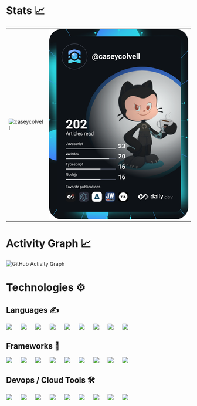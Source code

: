 # Stats :chart_with_upwards_trend:
<table>
  <tr>
    <td valign="center">
      <img width="100%" src="https://github-readme-streak-stats.herokuapp.com/?user=caseycolvell&theme=highcontrast&hide_border=true" alt="caseycolvell" />
    </td>
    <td valign="center">
      <a href="https://app.daily.dev/caseycolvell"><img src="https://github.com/caseycolvell/caseycolvell/blob/master/devcard.svg" width="400" alt="Casey Colvell's Dev Card"/></a>
    </td>
  </tr>
</table>
  
# Activity Graph :chart_with_upwards_trend:

![GitHub Activity Graph](https://activity-graph.herokuapp.com/graph?username=caseycolvell&theme=dracula&hide_border=true)


# Technologies :gear:

## Languages :writing_hand:
<img width="75px" src="https://cdn.jsdelivr.net/gh/devicons/devicon/icons/javascript/javascript-original.svg" />&nbsp;&nbsp;&nbsp;&nbsp;&nbsp;&nbsp;<img width="75px" src="https://cdn.jsdelivr.net/gh/devicons/devicon/icons/typescript/typescript-original.svg" />&nbsp;&nbsp;&nbsp;&nbsp;&nbsp;&nbsp;<img width="75px" src="https://cdn.jsdelivr.net/gh/devicons/devicon/icons/php/php-original.svg" />&nbsp;&nbsp;&nbsp;&nbsp;&nbsp;&nbsp;<img width="75px" src="https://cdn.jsdelivr.net/gh/devicons/devicon/icons/nodejs/nodejs-original.svg" />&nbsp;&nbsp;&nbsp;&nbsp;&nbsp;&nbsp;<img width="75px" src="https://cdn.jsdelivr.net/gh/devicons/devicon/icons/kotlin/kotlin-original.svg" />&nbsp;&nbsp;&nbsp;&nbsp;&nbsp;&nbsp;<img width="75px" src="https://cdn.jsdelivr.net/gh/devicons/devicon/icons/go/go-original.svg" />&nbsp;&nbsp;&nbsp;&nbsp;&nbsp;&nbsp;<img width="75px" src="https://cdn.jsdelivr.net/gh/devicons/devicon/icons/ruby/ruby-original.svg" />&nbsp;&nbsp;&nbsp;&nbsp;&nbsp;&nbsp;<img width="75px" src="https://cdn.jsdelivr.net/gh/devicons/devicon/icons/html5/html5-original.svg" />&nbsp;&nbsp;&nbsp;&nbsp;&nbsp;&nbsp;<img width="75px" src="https://cdn.jsdelivr.net/gh/devicons/devicon/icons/css3/css3-original.svg" />

## Frameworks :open_book:
<img width="75px" src="https://cdn.jsdelivr.net/gh/devicons/devicon/icons/angularjs/angularjs-original.svg" />&nbsp;&nbsp;&nbsp;&nbsp;&nbsp;&nbsp;<img width="75px" src="https://cdn.jsdelivr.net/gh/devicons/devicon/icons/laravel/laravel-plain.svg" />&nbsp;&nbsp;&nbsp;&nbsp;&nbsp;&nbsp;<img width="75px" src="https://cdn.jsdelivr.net/gh/devicons/devicon/icons/nestjs/nestjs-plain.svg" />&nbsp;&nbsp;&nbsp;&nbsp;&nbsp;&nbsp;<img width="75px" src="https://cdn.jsdelivr.net/gh/devicons/devicon/icons/codeigniter/codeigniter-plain.svg" />&nbsp;&nbsp;&nbsp;&nbsp;&nbsp;&nbsp;<img  width="75px" src="https://cdn.jsdelivr.net/gh/devicons/devicon/icons/tailwindcss/tailwindcss-plain.svg" />&nbsp;&nbsp;&nbsp;&nbsp;&nbsp;&nbsp;<img width="75px" src="https://cdn.jsdelivr.net/gh/devicons/devicon/icons/rails/rails-plain.svg" />&nbsp;&nbsp;&nbsp;&nbsp;&nbsp;&nbsp;<img width="75px" src="https://cdn.jsdelivr.net/gh/devicons/devicon/icons/materialui/materialui-original.svg" />&nbsp;&nbsp;&nbsp;&nbsp;&nbsp;&nbsp;<img width="75px" src="https://cdn.jsdelivr.net/gh/devicons/devicon/icons/jquery/jquery-original.svg" />&nbsp;&nbsp;&nbsp;&nbsp;&nbsp;&nbsp;<img width="75px" src="https://cdn.jsdelivr.net/gh/devicons/devicon/icons/bootstrap/bootstrap-plain.svg" />

## Devops / Cloud Tools :hammer_and_wrench:
<img width="75px" src="https://cdn.jsdelivr.net/gh/devicons/devicon/icons/amazonwebservices/amazonwebservices-plain-wordmark.svg" />&nbsp;&nbsp;&nbsp;&nbsp;&nbsp;&nbsp;<img width="75px" src="https://cdn.jsdelivr.net/gh/devicons/devicon/icons/firebase/firebase-plain.svg" />&nbsp;&nbsp;&nbsp;&nbsp;&nbsp;&nbsp;<img width="75px" src="https://cdn.jsdelivr.net/gh/devicons/devicon/icons/heroku/heroku-original.svg" />&nbsp;&nbsp;&nbsp;&nbsp;&nbsp;&nbsp;<img width="75px" src="https://cdn.jsdelivr.net/gh/devicons/devicon/icons/jetbrains/jetbrains-original.svg" />&nbsp;&nbsp;&nbsp;&nbsp;&nbsp;&nbsp;<img width="75px" src="https://cdn.jsdelivr.net/gh/devicons/devicon/icons/git/git-original.svg" />&nbsp;&nbsp;&nbsp;&nbsp;&nbsp;&nbsp;<img width="75px" src="https://cdn.jsdelivr.net/gh/devicons/devicon/icons/github/github-original.svg" />&nbsp;&nbsp;&nbsp;&nbsp;&nbsp;&nbsp;<img  width="75px" src="https://cdn.jsdelivr.net/gh/devicons/devicon/icons/subversion/subversion-original.svg" />&nbsp;&nbsp;&nbsp;&nbsp;&nbsp;&nbsp;<img width="75px" src="https://cdn.jsdelivr.net/gh/devicons/devicon/icons/bitbucket/bitbucket-original.svg" />&nbsp;&nbsp;&nbsp;&nbsp;&nbsp;&nbsp;<img width="75px" src="https://cdn.jsdelivr.net/gh/devicons/devicon/icons/docker/docker-original.svg" />

